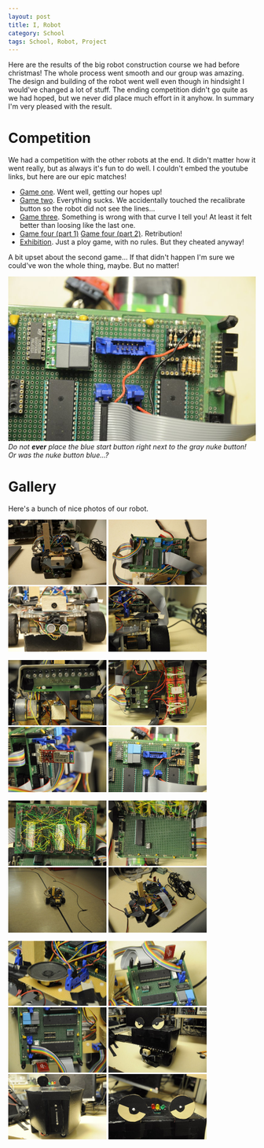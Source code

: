 ```yaml
---
layout: post
title: I, Robot
category: School
tags: School, Robot, Project
---
```



Here are the results of the big robot construction course we had before christmas! The whole process went smooth and our group was amazing. The design and building of the robot went well even though in hindsight I would've changed a lot of stuff. The ending competition didn't go quite as we had hoped, but we never did place much effort in it anyhow. In summary I'm very pleased with the result.


Competition
============

We had a competition with the other robots at the end. It didn't matter how it went really, but as always it's fun to do well. I couldn't embed the youtube links, but here are our epic matches!

* [Game one](http://www.youtube.com/watch?v=EPU83cX80lY). Went well, getting our hopes up!
* [Game two](http://www.youtube.com/watch?v=8vdG_2DkTNM). Everything sucks. We accidentally touched the recalibrate button so the robot did not see the lines...
* [Game three](http://www.youtube.com/watch?v=cSmzn0bQOu8). Something is wrong with that curve I tell you! At least it felt better than loosing like the last one.
* [Game four (part 1)](http://www.youtube.com/watch?v=YlRP1cb5iaw) [Game four (part 2)](http://www.youtube.com/watch?v=Jc7EPJa72wE). Retribution!
* [Exhibition](http://www.youtube.com/watch?v=ckLn-DY2yck). Just a ploy game, with no rules. But they cheated anyway!

A bit upset about the second game... If that didn't happen I'm sure we could've won the whole thing, maybe. But no matter!

![](/images/trap14/Robot_0017.jpg)  
*Do not **ever** place the blue start button right next to the gray nuke button! Or was the nuke button blue...?*


Gallery
========

Here's a bunch of nice photos of our robot.

<a href="/images/trap14/Robot_0001.jpg"><img src="/images/trap14/Robot_0001.jpg" width="200" /></a>
<a href="/images/trap14/Robot_0002.jpg"><img src="/images/trap14/Robot_0002.jpg" width="200" /></a>
<a href="/images/trap14/Robot_0005.jpg"><img src="/images/trap14/Robot_0005.jpg" width="200" /></a>
<a href="/images/trap14/Robot_0010.JPG"><img src="/images/trap14/Robot_0010.JPG" width="200" /></a>

<a href="/images/trap14/Robot_0012.JPG"><img src="/images/trap14/Robot_0012.JPG" width="200" /></a>
<a href="/images/trap14/Robot_0013.JPG"><img src="/images/trap14/Robot_0013.JPG" width="200" /></a>
<a href="/images/trap14/Robot_0016.JPG"><img src="/images/trap14/Robot_0016.JPG" width="200" /></a>
<a href="/images/trap14/Robot_0017.JPG"><img src="/images/trap14/Robot_0017.JPG" width="200" /></a>

<a href="/images/trap14/Robot_0018.JPG"><img src="/images/trap14/Robot_0018.JPG" width="200" /></a>
<a href="/images/trap14/Robot_0021.JPG"><img src="/images/trap14/Robot_0021.JPG" width="200" /></a>
<a href="/images/trap14/Robot_0024.JPG"><img src="/images/trap14/Robot_0024.JPG" width="200" /></a>
<a href="/images/trap14/Robot_0029.JPG"><img src="/images/trap14/Robot_0029.JPG" width="200" /></a>

<a href="/images/trap14/Robot_0031.JPG"><img src="/images/trap14/Robot_0031.JPG" width="200" /></a>
<a href="/images/trap14/Robot_0032.JPG"><img src="/images/trap14/Robot_0032.JPG" width="200" /></a>
<a href="/images/trap14/Robot_0033.JPG"><img src="/images/trap14/Robot_0033.JPG" width="200" /></a>
<a href="/images/trap14/Robot_0034.JPG"><img src="/images/trap14/Robot_0034.JPG" width="200" /></a>
<a href="/images/trap14/Robot_0035.JPG"><img src="/images/trap14/Robot_0035.JPG" width="200" /></a>
<a href="/images/trap14/Robot_0037.JPG"><img src="/images/trap14/Robot_0037.JPG" width="200" /></a>

